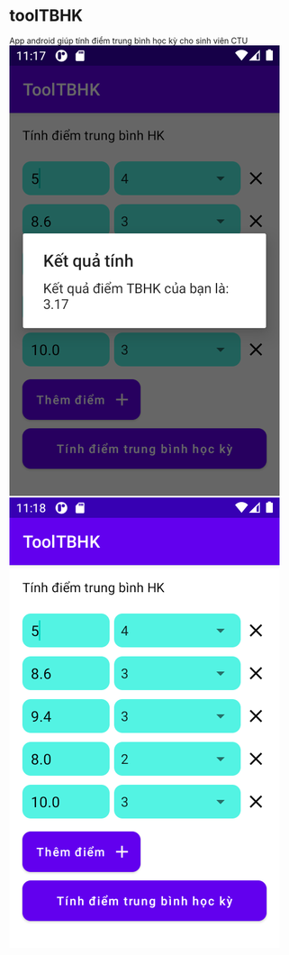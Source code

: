 # toolTBHK
App android giúp tính điểm trung bình học kỳ cho sinh viên CTU
![image1](screenshot1.png)
![image1](screenshot2.png)
